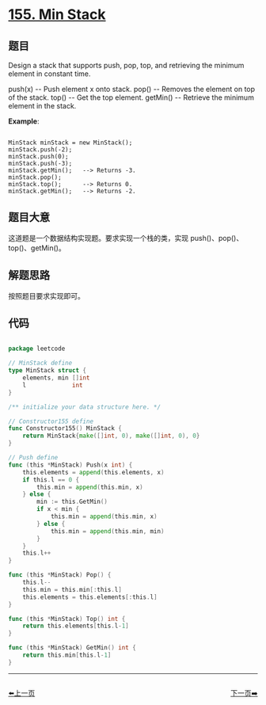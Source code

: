 # [155. Min Stack](https://leetcode.com/problems/min-stack/)

## 题目

Design a stack that supports push, pop, top, and retrieving the minimum element in constant time.

push(x) -- Push element x onto stack.
pop() -- Removes the element on top of the stack.
top() -- Get the top element.
getMin() -- Retrieve the minimum element in the stack.



**Example**:

```

MinStack minStack = new MinStack();
minStack.push(-2);
minStack.push(0);
minStack.push(-3);
minStack.getMin();   --> Returns -3.
minStack.pop();
minStack.top();      --> Returns 0.
minStack.getMin();   --> Returns -2.

```

## 题目大意

这道题是一个数据结构实现题。要求实现一个栈的类，实现 push()、pop()、top()、getMin()。


## 解题思路

按照题目要求实现即可。

## 代码

```go

package leetcode

// MinStack define
type MinStack struct {
	elements, min []int
	l             int
}

/** initialize your data structure here. */

// Constructor155 define
func Constructor155() MinStack {
	return MinStack{make([]int, 0), make([]int, 0), 0}
}

// Push define
func (this *MinStack) Push(x int) {
	this.elements = append(this.elements, x)
	if this.l == 0 {
		this.min = append(this.min, x)
	} else {
		min := this.GetMin()
		if x < min {
			this.min = append(this.min, x)
		} else {
			this.min = append(this.min, min)
		}
	}
	this.l++
}

func (this *MinStack) Pop() {
	this.l--
	this.min = this.min[:this.l]
	this.elements = this.elements[:this.l]
}

func (this *MinStack) Top() int {
	return this.elements[this.l-1]
}

func (this *MinStack) GetMin() int {
	return this.min[this.l-1]
}

```
----------------------------------------------
<div style="display: flex;justify-content: space-between;align-items: center;">
<p><a href="https://books.halfrost.com/leetcode/ChapterFour/0154.Find-Minimum-in-Rotated-Sorted-Array-II/">⬅️上一页</a></p>
<p><a href="https://books.halfrost.com/leetcode/ChapterFour/0160.Intersection-of-Two-Linked-Lists/">下一页➡️</a></p>
</div>
